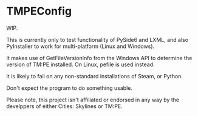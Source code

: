 # TMPEConfig

WIP.

This is currently only to test functionality of PySide6 and LXML, and also PyInstaller to work for multi-platform (Linux and Windows).

It makes use of GetFileVersionInfo from the Windows API to determine the version of TM:PE installed. On Linux, pefile is used instead.

It is likely to fail on any non-standard installations of Steam, or Python.

Don't expect the program to do something usable.

Please note, this project isn't affiliated or endorsed in any way by the develppers of either Cities: Skylines or TM:PE.
